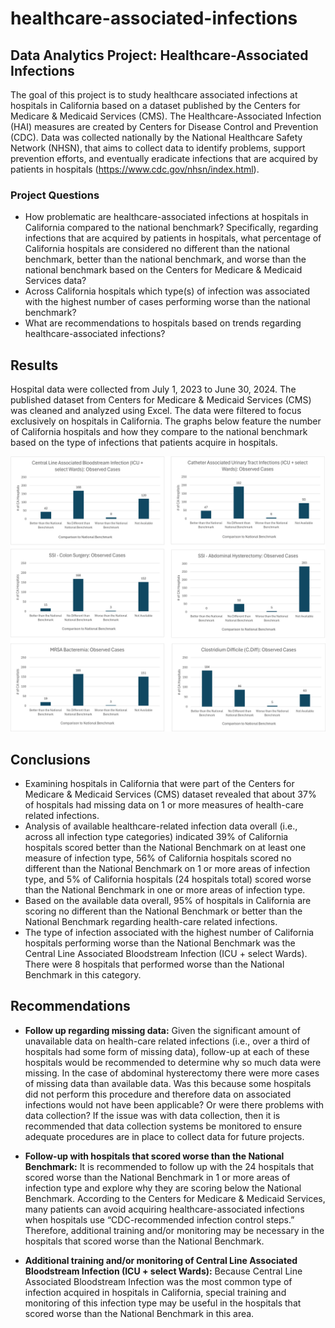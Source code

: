 # healthcare-associated-infections


## Data Analytics Project: Healthcare-Associated Infections
The goal of this project is to study healthcare associated infections at hospitals in California based on a dataset published by the Centers for Medicare & Medicaid Services (CMS). 
The Healthcare-Associated Infection (HAI) measures are created by Centers for Disease Control and Prevention (CDC). Data was collected nationally by the National Healthcare Safety Network (NHSN), that aims to collect data to identify problems, support prevention efforts, and eventually eradicate infections that are acquired by patients in hospitals (https://www.cdc.gov/nhsn/index.html).  

### Project Questions
*	How problematic are healthcare-associated infections at hospitals in California compared to the national benchmark? 
	Specifically, regarding infections that are acquired by patients in hospitals, what percentage of California hospitals are considered no different than the national benchmark, better than the national benchmark, and worse than the national benchmark based on the Centers for Medicare & Medicaid Services data?
*	Across California hospitals which type(s) of infection was associated with the highest number of cases performing worse than the national benchmark?
*	What are recommendations to hospitals based on trends regarding healthcare-associated infections?

## Results
Hospital data were collected from July 1, 2023 to June 30, 2024. The published dataset from Centers for Medicare & Medicaid Services (CMS) was cleaned and analyzed using Excel. The data were filtered to focus exclusively on hospitals in California. The graphs below feature the number of California hospitals and how they compare to the national benchmark based on the type of infections that patients acquire in hospitals. 

<img src = "images/Bar_charts_combined.png"> 

 

 

 

 

 

 

## Conclusions
*	Examining hospitals in California that were part of the Centers for Medicare & Medicaid Services (CMS) dataset revealed that about 37% of hospitals had missing data on 1 or more measures of health-care related infections. 
*	Analysis of available healthcare-related infection data overall (i.e., across all infection type categories) indicated 39% of California hospitals scored better than the National Benchmark on at least one measure of infection type, 56% of California hospitals scored no different than the National Benchmark on 1 or more areas of infection type, and 5% of California hospitals (24 hospitals total) scored worse than the National Benchmark in one or more areas of infection type. 
*	Based on the available data overall, 95% of hospitals in California are scoring no different than the National Benchmark or better than the National Benchmark regarding health-care related infections.
*	The type of infection associated with the highest number of California hospitals performing worse than the National Benchmark was the Central Line Associated Bloodstream Infection (ICU + select Wards). There were 8 hospitals that performed worse than the National Benchmark in this category.

## Recommendations
*	__Follow up regarding missing data:__ 
Given the significant amount of unavailable data on health-care related infections (i.e., over a third of hospitals had some form of missing data), follow-up at each of these hospitals would be recommended to determine why so much data were missing. In the case of abdominal hysterectomy there were more cases of missing data than available data. Was this because some hospitals did not perform this procedure and therefore data on associated infections would not have been applicable? Or were there problems with data collection? If the issue was with data collection, then it is recommended that data collection systems be monitored to ensure adequate procedures are in place to collect data for future projects.

*	__Follow-up with hospitals that scored worse than the National Benchmark:__ 
It is recommended to follow up with the 24 hospitals that scored worse than the National Benchmark in 1 or more areas of infection type and explore why they are scoring below the National Benchmark. According to the Centers for Medicare & Medicaid Services, many patients can avoid acquiring healthcare-associated infections when hospitals use “CDC-recommended infection control steps.” Therefore, additional training and/or monitoring may be necessary in the hospitals that scored worse than the National Benchmark. 

*	__Additional training and/or monitoring of Central Line Associated Bloodstream Infection (ICU + select Wards):__ 
Because Central Line Associated Bloodstream Infection was the most common type of infection acquired in hospitals in California, special training and monitoring of this infection type may be useful in the hospitals that scored worse than the National Benchmark in this area. 
